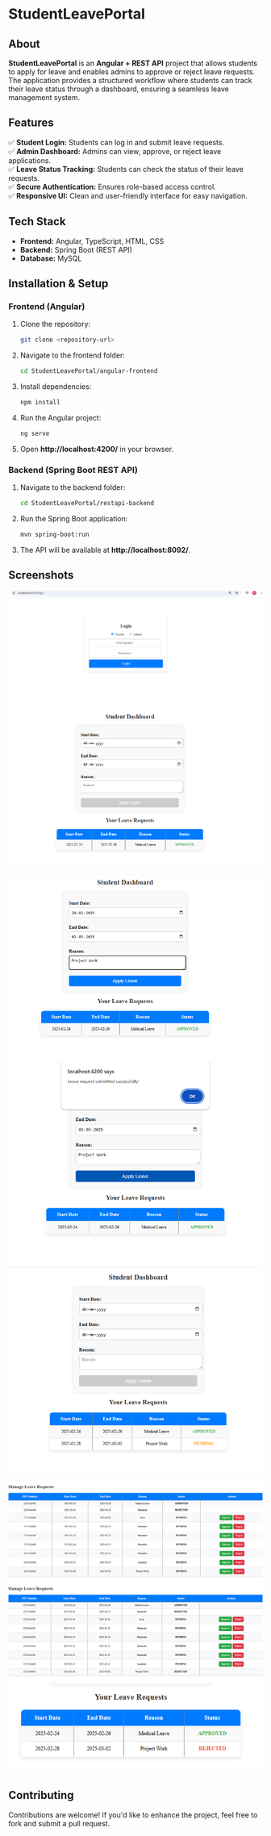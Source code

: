 # **StudentLeavePortal**

## **About**  
**StudentLeavePortal** is an **Angular + REST API** project that allows students to apply for leave and enables admins to approve or reject leave requests. The application provides a structured workflow where students can track their leave status through a dashboard, ensuring a seamless leave management system.

## **Features**  
✅ **Student Login:** Students can log in and submit leave requests.  
✅ **Admin Dashboard:** Admins can view, approve, or reject leave applications.  
✅ **Leave Status Tracking:** Students can check the status of their leave requests.  
✅ **Secure Authentication:** Ensures role-based access control.  
✅ **Responsive UI:** Clean and user-friendly interface for easy navigation.  

## **Tech Stack**  
- **Frontend:** Angular, TypeScript, HTML, CSS  
- **Backend:** Spring Boot (REST API)  
- **Database:** MySQL  

## **Installation & Setup**  
### **Frontend (Angular)**
1. Clone the repository:  
   ```bash
   git clone <repository-url>
   ```
2. Navigate to the frontend folder:  
   ```bash
   cd StudentLeavePortal/angular-frontend
   ```
3. Install dependencies:  
   ```bash
   npm install
   ```
4. Run the Angular project:  
   ```bash
   ng serve
   ```
5. Open **http://localhost:4200/** in your browser.  

### **Backend (Spring Boot REST API)**
1. Navigate to the backend folder:  
   ```bash
   cd StudentLeavePortal/restapi-backend
   ```
2. Run the Spring Boot application:  
   ```bash
   mvn spring-boot:run
   ```
3. The API will be available at **http://localhost:8092/**.  

## **Screenshots**  
![image alt](https://github.com/Ramyasri1623/StudentLeavePortal/blob/684ef726329cbe0a2ca8785b5f08c94fedb814fa/login.png)
![image alt](https://github.com/Ramyasri1623/StudentLeavePortal/blob/684ef726329cbe0a2ca8785b5f08c94fedb814fa/studashboard.png)

![image alt](https://github.com/Ramyasri1623/StudentLeavePortal/blob/684ef726329cbe0a2ca8785b5f08c94fedb814fa/studb2.png)
![image alt](
https://github.com/Ramyasri1623/StudentLeavePortal/blob/684ef726329cbe0a2ca8785b5f08c94fedb814fa/studb3.png)
![image alt](https://github.com/Ramyasri1623/StudentLeavePortal/blob/684ef726329cbe0a2ca8785b5f08c94fedb814fa/studb4.png)

![image alt](https://github.com/Ramyasri1623/StudentLeavePortal/blob/684ef726329cbe0a2ca8785b5f08c94fedb814fa/admindb.png)
 ![image alt](https://github.com/Ramyasri1623/StudentLeavePortal/blob/684ef726329cbe0a2ca8785b5f08c94fedb814fa/admindb2.png)
![image alt](https://github.com/Ramyasri1623/StudentLeavePortal/blob/684ef726329cbe0a2ca8785b5f08c94fedb814fa/studb5.png)
## **Contributing**  
Contributions are welcome! If you'd like to enhance the project, feel free to fork and submit a pull request.  



